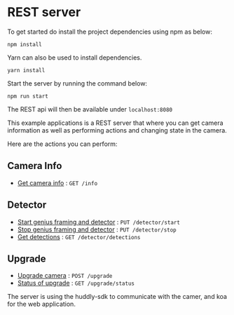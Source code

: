 # REST server

To get started do install the project dependencies using npm as below:
```
npm install
```
Yarn can also be used to install dependencies.
```
yarn install
```

Start the server by running the command below:
```
npm run start
```

The REST api will then be available under ```localhost:8080```

This example applications is a REST server that where you can get camera information as well as performing actions and changing state in the camera.

Here are the actions you can perform:

## Camera Info
* [Get camera info](rest-api/camera-info.html) : `GET /info`

## Detector
* [Start genius framing and detector](rest-api/detector-start.html) : `PUT /detector/start`
* [Stop genius framing and detector](rest-api/detector-stop-.html) : `PUT /detector/stop`
* [Get detections](rest-api/get-detections.html) : `GET /detector/detections`

## Upgrade
* [Upgrade camera](rest-api/upgrade.html) : `POST /upgrade`
* [Status of upgrade](rest-api/upgrade-status.html) : `GET /upgrade/status`

The server is using the huddly-sdk to communicate with the camer, and koa for the web application.
